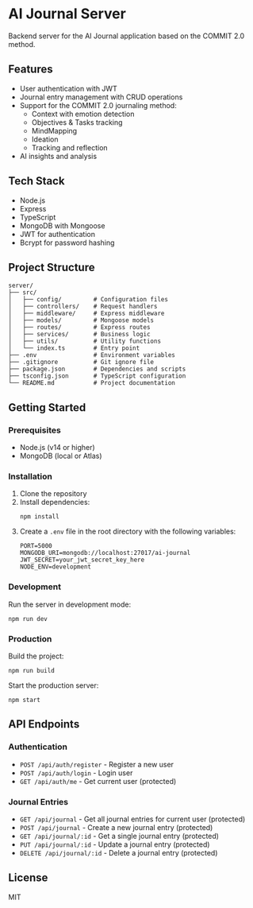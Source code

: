 # AI Journal Server

Backend server for the AI Journal application based on the COMMIT 2.0 method.

## Features

- User authentication with JWT
- Journal entry management with CRUD operations
- Support for the COMMIT 2.0 journaling method:
  - Context with emotion detection
  - Objectives & Tasks tracking
  - MindMapping
  - Ideation
  - Tracking and reflection
- AI insights and analysis

## Tech Stack

- Node.js
- Express
- TypeScript
- MongoDB with Mongoose
- JWT for authentication
- Bcrypt for password hashing

## Project Structure

```
server/
├── src/
│   ├── config/         # Configuration files
│   ├── controllers/    # Request handlers
│   ├── middleware/     # Express middleware
│   ├── models/         # Mongoose models
│   ├── routes/         # Express routes
│   ├── services/       # Business logic
│   ├── utils/          # Utility functions
│   └── index.ts        # Entry point
├── .env                # Environment variables
├── .gitignore          # Git ignore file
├── package.json        # Dependencies and scripts
├── tsconfig.json       # TypeScript configuration
└── README.md           # Project documentation
```

## Getting Started

### Prerequisites

- Node.js (v14 or higher)
- MongoDB (local or Atlas)

### Installation

1. Clone the repository
2. Install dependencies:
   ```
   npm install
   ```
3. Create a `.env` file in the root directory with the following variables:
   ```
   PORT=5000
   MONGODB_URI=mongodb://localhost:27017/ai-journal
   JWT_SECRET=your_jwt_secret_key_here
   NODE_ENV=development
   ```

### Development

Run the server in development mode:

```
npm run dev
```

### Production

Build the project:

```
npm run build
```

Start the production server:

```
npm start
```

## API Endpoints

### Authentication

- `POST /api/auth/register` - Register a new user
- `POST /api/auth/login` - Login user
- `GET /api/auth/me` - Get current user (protected)

### Journal Entries

- `GET /api/journal` - Get all journal entries for current user (protected)
- `POST /api/journal` - Create a new journal entry (protected)
- `GET /api/journal/:id` - Get a single journal entry (protected)
- `PUT /api/journal/:id` - Update a journal entry (protected)
- `DELETE /api/journal/:id` - Delete a journal entry (protected)

## License

MIT 